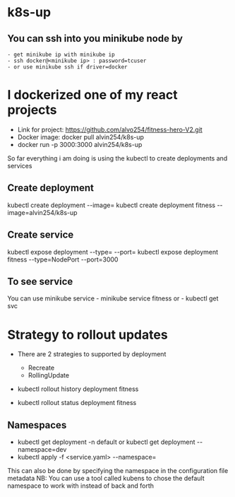 # k8s-up
## You can ssh into you minikube node by
    - get minikube ip with minikube ip
    - ssh docker@<minikube ip> : password=tcuser
    - or use minikube ssh if driver=docker 

# I dockerized one of my react projects
 - Link for project: https://github.com/alvo254/fitness-hero-V2.git
 - Docker image: docker pull alvin254/k8s-up
 - docker run -p 3000:3000 alvin254/k8s-up

So far everything i am doing is using the kubectl to create deployments and services

## Create deployment
kubectl create deployment <name-of-deployment> --image=<image> 
kubectl create deployment fitness --image=alvin254/k8s-up


## Create service
kubectl expose deployment <name-of-deployment> --type=<type-of-service> --port=<port-to-expose>
kubectl expose deployment fitness --type=NodePort --port=3000

## To see service 
You can use minikube service <service-name>
    - minikube service fitness
    or
    - kubectl get svc

# Strategy to rollout updates
 - There are 2 strategies to supported by deployment 
    - Recreate
    - RollingUpdate

 - kubectl rollout history deployment fitness
 - kubectl rollout status deployment fitness

## Namespaces
 - kubectl get deployment -n default or kubectl get deployment --namespace=dev
 - kubectl apply -f <service.yaml> --namespace=<name-of-namespace>

This can also be done by specifying the namespace in the configuration file metadata
NB: You can use a tool called kubens to chose the default namespace to work with instead of back and forth 